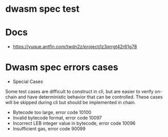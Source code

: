 dwasm spec test
==============

# Docs

* https://yuque.antfin.com/twdn2z/project/lz3qrrgt42r61g78

# Dwasm spec errors cases

* Special Cases

Some test cases are difficult to construct in cli, but are easier to verify on-chain and have deterministic behavior that can be controlled. These cases will be skipped during cli but should be implemented in chain.

* Bytecode too large, error code 10100
* Invalid bytecode format, error code 10097
* Incorrect LEB integer value in bytecode, error code 10096
* Insufficient gas, error code 90099

